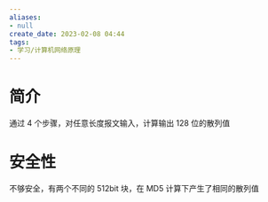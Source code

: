```yaml
---
aliases:
- null
create_date: 2023-02-08 04:44
tags:
- 学习/计算机网络原理
---
```


# 简介

通过 4 个步骤，对任意长度报文输入，计算输出 128 位的散列值

# 安全性

不够安全，有两个不同的 512bit 块，在 MD5 计算下产生了相同的散列值